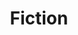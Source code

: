---
excerpt: "Fictional short stories."
title: Fiction
layout: category
permalink: /fiction/
taxonomy: fiction
header:
    og_image: /assets/images/logo.jpg
    overlay_image: /assets/images/header_image.jpg
    show_overlay_excerpt: false
---